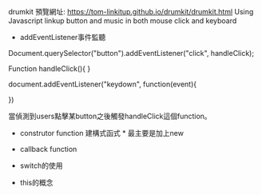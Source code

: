 drumkit 預覽網址: https://tom-linkitup.github.io/drumkit/drumkit.html
Using Javascript linkup button and music in both mouse click and keyboard 


* addEventListener事件監聽

Document.querySelector("button").addEventListener("click", handleClick);

Function handleClick(){
}

document.addEventListener("keydown", function(event){

})


當偵測到users點擊某button之後觸發handleClick這個function。

* construtor function 建構式函式 * 最主要是加上new

* callback function

* switch的使用

* this的概念
